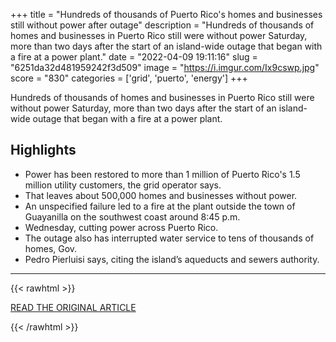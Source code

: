 +++
title = "Hundreds of thousands of Puerto Rico's homes and businesses still without power after outage"
description = "Hundreds of thousands of homes and businesses in Puerto Rico still were without power Saturday, more than two days after the start of an island-wide outage that began with a fire at a power plant."
date = "2022-04-09 19:11:16"
slug = "6251da32d481959242f3d509"
image = "https://i.imgur.com/Ix9cswp.jpg"
score = "830"
categories = ['grid', 'puerto', 'energy']
+++

Hundreds of thousands of homes and businesses in Puerto Rico still were without power Saturday, more than two days after the start of an island-wide outage that began with a fire at a power plant.

## Highlights

- Power has been restored to more than 1 million of Puerto Rico's 1.5 million utility customers, the grid operator says.
- That leaves about 500,000 homes and businesses without power.
- An unspecified failure led to a fire at the plant outside the town of Guayanilla on the southwest coast around 8:45 p.m.
- Wednesday, cutting power across Puerto Rico.
- The outage also has interrupted water service to tens of thousands of homes, Gov.
- Pedro Pierluisi says, citing the island’s aqueducts and sewers authority.

---

{{< rawhtml >}}
  <p class="article-category">
    <a target="_blank" href="https://www.cnn.com/2022/04/08/us/puerto-rico-power-outage-friday/index.html">READ THE ORIGINAL ARTICLE</a>
  </p>
{{< /rawhtml >}}
